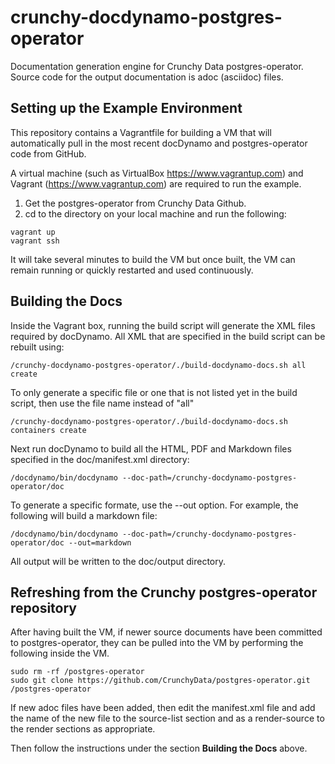 # crunchy-docdynamo-postgres-operator
Documentation generation engine for Crunchy Data postgres-operator. Source code for the output documentation is adoc (asciidoc) files.

## Setting up the Example Environment
This repository contains a Vagrantfile for building a VM that will automatically pull in the most recent docDynamo and postgres-operator code from GitHub.

A virtual machine (such as VirtualBox https://www.vagrantup.com) and Vagrant (https://www.vagrantup.com) are required to run the example.

1. Get the postgres-operator from Crunchy Data Github.
2. cd to the directory on your local machine and run the following:

```
vagrant up
vagrant ssh
```

It will take several minutes to build the VM but once built, the VM can remain running or quickly restarted and used continuously.

## Building the Docs
Inside the Vagrant box, running the build script will generate the XML files required by docDynamo. All XML that are specified in the build script can be rebuilt using:

```
/crunchy-docdynamo-postgres-operator/./build-docdynamo-docs.sh all create
```

To only generate a specific file or one that is not listed yet in the build script, then use the file name instead of "all"

```
/crunchy-docdynamo-postgres-operator/./build-docdynamo-docs.sh containers create
```

Next run docDynamo to build all the HTML, PDF and Markdown files specified in the doc/manifest.xml directory:

```
/docdynamo/bin/docdynamo --doc-path=/crunchy-docdynamo-postgres-operator/doc
```

To generate a specific formate, use the --out option. For example, the following will build a markdown file:

```
/docdynamo/bin/docdynamo --doc-path=/crunchy-docdynamo-postgres-operator/doc --out=markdown
```

All output will be written to the doc/output directory.

## Refreshing from the Crunchy postgres-operator repository
After having built the VM, if newer source documents have been committed to postgres-operator, they can be pulled into the VM by performing the following inside the VM.

```
sudo rm -rf /postgres-operator
sudo git clone https://github.com/CrunchyData/postgres-operator.git /postgres-operator
```

If new adoc files have been added, then edit the manifest.xml file and add the name of the new file to the source-list section and as a render-source to the render sections as appropriate.

Then follow the instructions under the section **Building the Docs** above.
